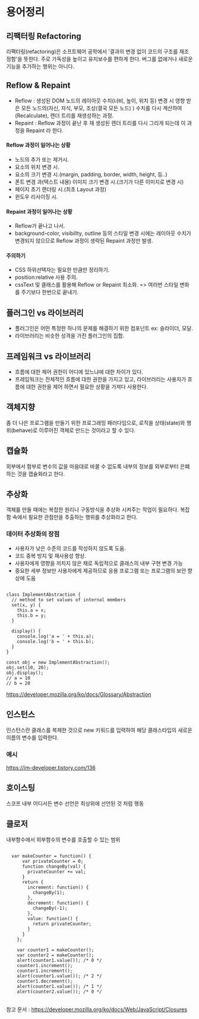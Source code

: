# 용어정리

## 리팩터링 Refactoring

리팩터링(refactoring)은 소프트웨어 공학에서 
'결과의 변경 없이 코드의 구조를 재조정함'을 뜻한다. 
주로 가독성을 높이고 유지보수를 편하게 한다. 버그를 없애거나 새로운 기능을 추가하는 행위는 아니다.


## Reflow & Repaint
- Reflow : 생성된 DOM 노드의 레이아웃 수치(너비, 높이, 위치 등) 변경 시 영향 받은 모든 노드의(자신, 자식, 부모, 조상(결국 모든 노드) ) 수치를 다시 계산하여(Recalculate), 
렌더 트리를 재생성하는 과정.
- Repaint : Reflow 과정이 끝난 후 재 생성된 렌더 트리를 다시 그리게 되는데 이 과정을 Repaint 라 한다.

#### Reflow 과정이 일어나는 상황

- 노드의 추가 또는 제거시. 
- 요소의 위치 변경 시. 
- 요소의 크기 변경 시.(margin, padding, border, width, height, 등..) 
- 폰트 변경 과(텍스트 내용) 이미지 크기 변경 시.(크기가 다른 이미지로 변경 시) 
- 페이지 초기 랜더링 시.(최초 Layout 과정) 
- 윈도우 리사이징 시.

#### Repaint 과정이 일어나는 상황
- Reflow가 끝나고 나서.
- background-color, visibillty, outline 등의 스타일 변경 시에는 레이아웃 수치가 변경되지 않으므로 Reflow 과정이 생략된 Repaint 과정만 발생.

#### 주의하기
- CSS 하위선택자는 필요한 만큼만 정리하기.
- position:relative 사용 주의.
- cssText 및 클래스를 활용해 Reflow or Repaint 최소화. => 여러번 스타일 변화를 주기보다 한번으로 끝내기.

## 플러그인 vs 라이브러리
- 플러그인은 어떤 특정한 하나의 문제를 해결하기 위한 컴포넌트 ex: 슬라이더, 모달.
- 라이브러리는 비슷한 성격을 가진 플러그인의 집합.

## 프레임워크 vs 라이브러리
- 흐름에 대한 제어 권한이 어디에 있느냐에 대한 차이가 있다.
- 프레임워크는 전체적인 흐름에 대한 권한을 가지고 있고, 라이브러리는 사용자가 흐름에 대한 권한을 제어 하면서 필요한 상황을 가져다 사용한다.

## 객체지향
좀 더 나은 프로그램을 만들기 위한 프로그래밍 패러다임으로,
로직을 상태(state)와 행위(behave)로 이루어진 객체로 만드는 것이라고 할 수 있다.
## 캡슐화 
외부에서 함부로 변수의 값을 마음대로 바꿀 수 없도록 내부의 정보를 외부로부터 은폐하는 것을 캡슐화라고 한다.
## 추상화
객체를 만들 때에는 복잡한 원리나 구동방식을 추상화 시켜주는 작업이 필요하다. 복잡함 속에서 필요한 관점만을 추출하는 행위를 추상화라고 한다.
### 데이터 추상화의 장점
- 사용자가 낮은 수준의 코드를 작성하지 않도록 도움.
- 코드 중복 방지 및 재사용성 향상.
- 사용자에게 영향을 끼치지 않은 채로 독립적으로 클래스의 내부 구현 변경 가능
- 중요한 세부 정보만 사용자에게 제공하므로 응용 프로그램 또는 프로그램의 보안 향상에 도움

<pre><code>
class ImplementAbstraction {
  // method to set values of internal members
  set(x, y) {
    this.a = x;
    this.b = y;
  }

  display() {
    console.log('a = ' + this.a);
    console.log('b = ' + this.b);
  }
}

const obj = new ImplementAbstraction();
obj.set(10, 20);
obj.display();
// a = 10
// b = 20
</code></pre>
https://developer.mozilla.org/ko/docs/Glossary/Abstraction
## 인스턴스 
인스턴스란 클래스를 복제한 것으로 new 키워드를 입력하여 해당 클래스타입의 새로운 이름의 변수를 입력한다. 

### 예시 
https://im-developer.tistory.com/136

## 호이스팅
스코프 내부 어디서든 변수 선언은 최상위에 선언된 것 처럼 행동

## 클로저
내부함수에서 외부함수의 변수를 호출할 수 있는 범위
<pre>
<code>
  var makeCounter = function() {
      var privateCounter = 0;
      function changeBy(val) {
        privateCounter += val;
      }
      return {
        increment: function() {
          changeBy(1);
        },
        decrement: function() {
          changeBy(-1);
        },
        value: function() {
          return privateCounter;
        }
      }
    };

    var counter1 = makeCounter();
    var counter2 = makeCounter();
    alert(counter1.value()); /* 0 */
    counter1.increment();
    counter1.increment();
    alert(counter1.value()); /* 2 */
    counter1.decrement();
    alert(counter1.value()); /* 1 */
    alert(counter2.value()); /* 0 */
</code>
</pre>
참고 문서 : https://developer.mozilla.org/ko/docs/Web/JavaScript/Closures


